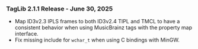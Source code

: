 ### TagLib 2.1.1 Release - June 30, 2025

 * Map ID3v2.3 IPLS frames to both ID3v2.4 TIPL and TMCL to have a consistent
   behavior when using MusicBrainz tags with the property map interface.
 * Fix missing include for `wchar_t` when using C bindings with MinGW.
